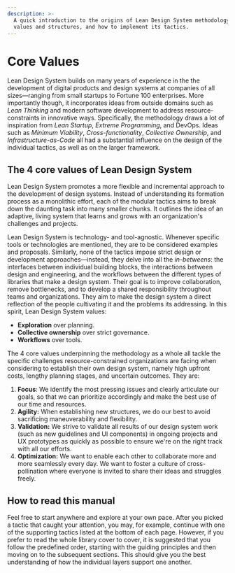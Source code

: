 ```yaml
---
description: >-
  A quick introduction to the origins of Lean Design System methodology, its
  values and structures, and how to implement its tactics.
---
```


# Core Values

Lean Design System builds on many years of experience in the the development of digital products and design systems at companies of all sizes—ranging from small startups to Fortune 100 enterprises. More importantly though, it incorporates ideas from outside domains such as _Lean Thinking_ and modern software development to address resource-constraints in innovative ways. Specifically, the methodology draws a lot of inspiration from _Lean Startup_, _Extreme Programming_, and DevOps. Ideas such as _Minimum Viability_, _Cross-functionality_, _Collective Ownership_, and _Infrastructure-as-Code_ all had a substantial influence on the design of the individual tactics, as well as on the larger framework.

## The 4 core values of Lean Design System

Lean Design System promotes a more flexible and incremental approach to the development of design systems. Instead of understanding its formation process as a monolithic effort, each of the modular tactics aims to break down the daunting task into many smaller chunks. It outlines the idea of an adaptive, living system that learns and grows with an organization's challenges and projects.

Lean Design System is technology- and tool-agnostic. Whenever specific tools or technologies are mentioned, they are to be considered examples and proposals. Similarly, none of the tactics impose  strict design or development approaches—instead, they delve into all the _in-betweens_: the interfaces between individual building blocks, the interactions between design and engineering, and the workflows between the different types of libraries that make a design system. Their goal is to improve collaboration, remove bottlenecks, and to develop a shared responsibility throughout teams and organizations. They aim to make the design system a direct reflection of  the people cultivating it and the problems its addressing. In this spirit, Lean Design System values:

* **Exploration** over planning.
* **Collective ownership** over strict governance.
* **Workflows** over tools.

The 4 core values underpinning the methodology as a whole all tackle the specific challenges  resource-constrained organizations are facing when considering to establish their own design system, namely high upfront costs, lengthy planning stages, and uncertain outcomes. They are:

1. **Focus**: We identify the most pressing issues and clearly articulate our goals, so that we can prioritize accordingly and make the best use of our time and resources.
2. **Agility:** When establishing new structures, we do our best to avoid sacrificing maneuverability and flexibility.
3. **Validation:** We strive to validate all results of our design system work \(such as new guidelines and UI components\) in ongoing projects and UX prototypes as quickly as possible to ensure we're on the right track with all our efforts.
4. **Optimization:** We want to enable each other to collaborate more and more seamlessly every day. We want to foster a culture of cross-pollination where everyone is invited to share their ideas and struggles freely.

## How to read this manual

Feel free to start anywhere and explore at your own pace. After you picked a tactic that caught your attention, you may, for example, continue with one of the supporting tactics listed at the bottom of each page. However, if you prefer to read the whole library cover to cover, it is suggested that you follow the predefined order, starting with the guiding principles and then moving on to the subsequent sections. This should give you the best understanding of how the individual layers support one another.


